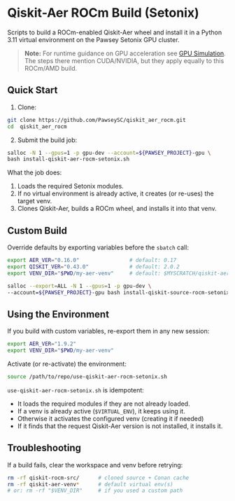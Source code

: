 # Qiskit-Aer ROCm Build (Setonix)

Scripts to build a ROCm-enabled Qiskit-Aer wheel and install it in a Python 3.11 virtual environment on the Pawsey Setonix GPU cluster.

> **Note:** For runtime guidance on GPU acceleration see [GPU Simulation](https://qiskit.github.io/qiskit-aer/tutorials/1_aersimulator.html#GPU-Simulation). The steps there mention CUDA/NVIDIA, but they apply equally to this ROCm/AMD build.

## Quick Start

1. Clone:

```bash
git clone https://github.com/PawseySC/qiskit_aer_rocm.git
cd  qiskit_aer_rocm
```
2. Submit the build job:

```bash
salloc -N 1 --gpus=1 -p gpu-dev --account=${PAWSEY_PROJECT}-gpu \
bash install-qiskit-aer-rocm-setonix.sh
```

What the job does:

1. Loads the required Setonix modules.
2. If no virtual environment is already active, it creates (or re-uses) the target venv.
3. Clones Qiskit-Aer, builds a ROCm wheel, and installs it into that venv.


## Custom Build

Override defaults by exporting variables before the `sbatch` call:

```bash
export AER_VER="0.16.0"                # default: 0.17
export QISKIT_VER="0.43.0"             # default: 2.0.2
export VENV_DIR="$PWD/my-aer-venv"     # default: $MYSCRATCH/qiskit-aer-venv-$QISKIT_AER_VER

salloc --export=ALL -N 1 --gpus=1 -p gpu-dev \
--account=${PAWSEY_PROJECT}-gpu bash install-qiskit-source-rocm-setonix.sh
```

## Using the Environment

If you build with custom variables, re-export them in any new session:

```bash
export AER_VER="1.9.2"
export VENV_DIR="$PWD/my-aer-venv"
```

Activate (or re-activate) the environment:

```bash
source /path/to/repo/use-qiskit-aer-rocm-setonix.sh
```

`use-qiskit-aer-rocm-setonix.sh` is idempotent:

* It loads the required modules if they are not already loaded.
* If a venv is already active (`$VIRTUAL_ENV`), it keeps using it.
* Otherwise it activates the configured venv (creating it if needed)
* If it finds that the request Qiskit-Aer version is not installed, it installs it.


## Troubleshooting

If a build fails, clear the workspace and venv before retrying:

```bash
rm -rf qiskit-rocm-src/      # cloned source + Conan cache
rm -rf qiskit-aer-venv*      # default virtual env(s)
# or: rm -rf "$VENV_DIR"     # if you used a custom path
```
